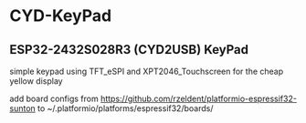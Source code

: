 # CYD-KeyPad

## ESP32-2432S028R3 (CYD2USB) KeyPad 

simple keypad using TFT_eSPI and XPT2046_Touchscreen for the cheap yellow display

add board configs from https://github.com/rzeldent/platformio-espressif32-sunton to 
~/.platformio/platforms/espressif32/boards/
